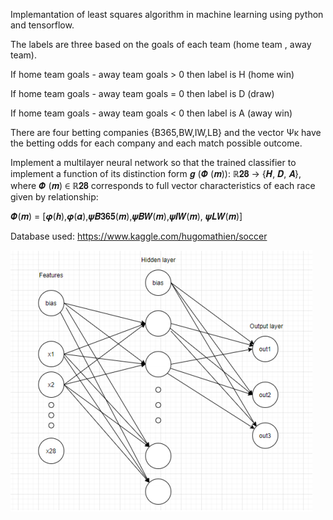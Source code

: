 Implemantation of least squares algorithm in machine learning using python and tensorflow.

The labels are three based on the goals of each team (home team , away team).

If home team goals - away team goals > 0 then label is H (home win)

If home team goals - away team goals = 0 then label is D (draw)

If home team goals - away team goals < 0 then label is A (away win)

There are four betting companies {B365,BW,IW,LB} and the vector Ψκ have the betting odds for each company and each match possible outcome.

Implement a multilayer neural network so that the
trained classifier to implement a function of its distinction
form 𝒈 (𝜱 (𝒎)): ℝ𝟐𝟖 → {𝑯, 𝑫, 𝑨}, where 𝜱 (𝒎) ∈ ℝ𝟐𝟖 corresponds to
full vector characteristics of each race given by
relationship:

𝜱(𝒎) = [𝝋(𝒉),𝝋(𝜶),𝝍𝑩𝟑𝟔𝟓(𝒎),𝝍𝑩𝑾(𝒎),𝝍𝑰𝑾(𝒎), 𝝍𝑳𝑾(𝒎)]

Database used: https://www.kaggle.com/hugomathien/soccer

![](Images/NN_architecture.png)
